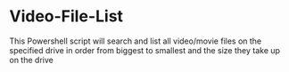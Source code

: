 # Video-File-List
This Powershell script will search and list all video/movie files on the specified drive in order from biggest to smallest and the size they take up on the drive
